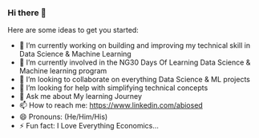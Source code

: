 ### Hi there 👋



Here are some ideas to get you started:

- 🔭 I’m currently working on building and improving my technical skill in Data Science & Machine Learning
- 🌱 I’m currently involved in the NG30 Days Of Learning Data Science & Machine learning program
- 👯 I’m looking to collaborate on everything Data Science & ML projects
- 🤔 I’m looking for help with simplifying technical concepts
- 💬 Ask me about My learning Journey
- 📫 How to reach me: https://www.linkedin.com/abiosed
- 😄 Pronouns: (He/Him/His)
- ⚡ Fun fact: I Love Everything Economics...

